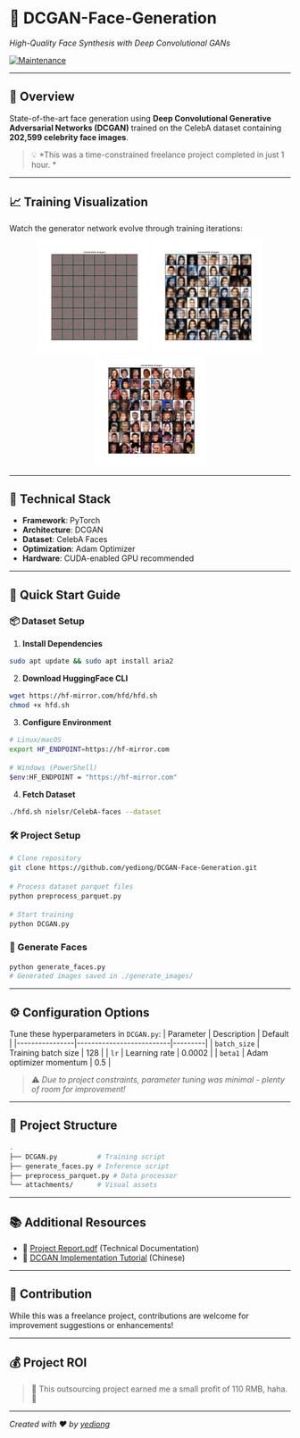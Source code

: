 # 🚀 DCGAN-Face-Generation 
*High-Quality Face Synthesis with Deep Convolutional GANs*

[![Maintenance](https://img.shields.io/badge/Maintained%3F-yes-green.svg)](https://GitHub.com/yediong/DCGAN-Face-Generation)

---

## 🌟 Overview
State-of-the-art face generation using **Deep Convolutional Generative Adversarial Networks (DCGAN)** trained on the CelebA dataset containing **202,599 celebrity face images**.

> 💡 *This was a time-constrained freelance project completed in just 1 hour. *

---

## 📈 Training Visualization
Watch the generator network evolve through training iterations:

<div align="center">
  <img src="attachments/1.png" alt="Training Progress 1" width="200">
  <img src="attachments/2.png" alt="Training Progress 2" width="200">
  <img src="attachments/3.png" alt="Training Progress 3" width="200">
</div>

---

## 🧰 Technical Stack
- **Framework**: PyTorch
- **Architecture**: DCGAN
- **Dataset**: CelebA Faces
- **Optimization**: Adam Optimizer
- **Hardware**: CUDA-enabled GPU recommended

---

## 🚀 Quick Start Guide

### 📦 Dataset Setup
1. **Install Dependencies**
```bash
sudo apt update && sudo apt install aria2
```

2. **Download HuggingFace CLI**
```bash
wget https://hf-mirror.com/hfd/hfd.sh
chmod +x hfd.sh
```

3. **Configure Environment**
```bash
# Linux/macOS
export HF_ENDPOINT=https://hf-mirror.com

# Windows (PowerShell)
$env:HF_ENDPOINT = "https://hf-mirror.com"
```

4. **Fetch Dataset**
```bash
./hfd.sh nielsr/CelebA-faces --dataset
```

### 🛠️ Project Setup
```bash
# Clone repository
git clone https://github.com/yediong/DCGAN-Face-Generation.git

# Process dataset parquet files
python preprocess_parquet.py

# Start training
python DCGAN.py
```

### 🎨 Generate Faces
```bash
python generate_faces.py
# Generated images saved in ./generate_images/
```

---

## ⚙️ Configuration Options
Tune these hyperparameters in `DCGAN.py`:
| Parameter      | Description              | Default |
|----------------|--------------------------|---------|
| `batch_size`   | Training batch size      | 128     |
| `lr`           | Learning rate            | 0.0002  |
| `beta1`        | Adam optimizer momentum  | 0.5     |

> ⚠️ *Due to project constraints, parameter tuning was minimal - plenty of room for improvement!*

---

## 📁 Project Structure
```bash
.
├── DCGAN.py          # Training script
├── generate_faces.py # Inference script
├── preprocess_parquet.py # Data processor
└── attachments/      # Visual assets
```

---

## 📚 Additional Resources
- 📘 [Project Report.pdf](Project%20Report.pdf) (Technical Documentation)
- 📘 [DCGAN Implementation Tutorial](https://blog.csdn.net/t1274171989/article/details/134192698) (Chinese)

---

## 💬 Contribution
While this was a freelance project, contributions are welcome for improvement suggestions or enhancements!

---


## 💰 Project ROI
> 🎉 This outsourcing project earned me a small profit of 110 RMB, haha. 💸

---

*Created with ❤️ by [yediong](https://github.com/yediong)*

